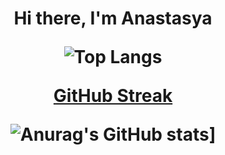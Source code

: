 <h1 align="center">Hi there, I'm Anastasya 

  ![Top Langs](https://github-readme-stats.vercel.app/api/top-langs/?username=anasty223&layout=compact)


[GitHub Streak](https://github-readme-streak-stats.herokuapp.com/?user=anasty223)
  
  ![Anurag's GitHub stats](https://github-readme-stats.vercel.app/api?username=anasty223)]

